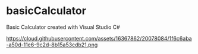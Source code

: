 # basicCalculator
Basic Calculator created with Visual Studio C#

https://cloud.githubusercontent.com/assets/16367862/20078084/1f6c6aba-a50d-11e6-9c2d-8b15a53cdb21.png
